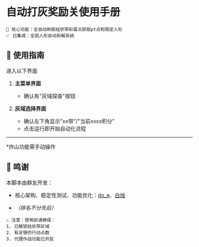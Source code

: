 <!-- markdownlint-disable MD033 MD041 -->

# 自动打灰奖励关使用手册

```!
🌟 核心功能：全自动刷取硅状带彩蛋点获取pt点和限定人形  
✅ 已集成：全部人形自动拆解系统  
```

## 🚀 使用指南

进入以下界面

1. **主菜单界面**

   - 确认有"灰域探查"按钮

2. **灰域选择界面**
   - 确认左下角显示"xx带"/"当前xxxx积分"
   - 点击运行即开始自动化流程

---


*炸山功能需手动操作


## 🙏 鸣谢

本脚本由群友开发：

- 核心架构、稳定性测试、功能优化：[do_e](https://github.com/isla23)、[白烛](https://github.com/Talulah-x)

- *（排名不分先后）*

```!
⚠️ 注意：使用前请确保：
1. 已解锁硅状带区域
2. 有足够的行动点数
3. 代理作战功能已开启
```
